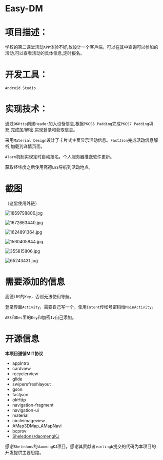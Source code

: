 # Easy-DM

# 项目描述：

学校的第二课堂活动`APP`体验不好,故设计一个客戶端。可以在其中查询可以参加的活动,可以查看活动的具体信息,定时报名。

# 开发工具：

`Android Studio`

# 实现技术：

通过`OKHttp`创建`Header`加入设备信息,根据`PKCS5 Padding`完成`PKCS7 Padding`填充,完成加/解密,实现登录和获取信息。

采用`Material Design`设计了卡片式主⻚显示活动信息。`FastJson`完成活动信息解析,加载到详情⻚面。

`Alarm`机制实现定时自动报名。个人服务器推送软件更新。

获取经纬度之后使用高德`LBS`导航到活动地点。

# 截图

（这里使用外链）

![1869798806.jpg][1]

![1672663440.jpg][2]

![1624891364.jpg][3]

![1560405844.jpg][4]

![355815806.jpg][5]

![65243431.jpg][6]

# 需要添加的信息

高德`LBS`的`Key`，否则无法使用导航。

登录界面`Activity`，需要自己写一个，使用`Intent`传帐号密码给`MainActivity`。

`AES`和`Des`里的`Key`和加密`Iv`自己添加。

# 开源信息

**本项目遵循MIT协议**

 - appIntro
 - cardview
 - recyclerview
 - glide
 - swiperefreshlayout
 - gson
 - fastjson
 - okHttp
 - navigation-fragment
 - navigation-ui
 - material
 - circleimageview
 - AMap3DMap_AMapNavi
 - bcprov
 - [Sheledons/daomengKJ][7]
 
 感谢`Sheledons`的`daomengKJ`项目，感谢其贡献者`vintingb`提交的代码为本项目的开发提供主要思路。
 




  [1]: http://blog.jiyehoo.com:81/usr/uploads/2020/09/1784097491.jpg
  [2]: http://blog.jiyehoo.com:81/usr/uploads/2020/09/2664312110.jpg
  [3]: http://blog.jiyehoo.com:81/usr/uploads/2020/09/2486206439.jpg
  [4]: http://blog.jiyehoo.com:81/usr/uploads/2020/09/2100319872.jpg
  [5]: http://blog.jiyehoo.com:81/usr/uploads/2020/09/4263075057.jpg
  [6]: http://blog.jiyehoo.com:81/usr/uploads/2020/09/2805451109.jpg
  [7]: https://github.com/Sheledons/daomengKJ

